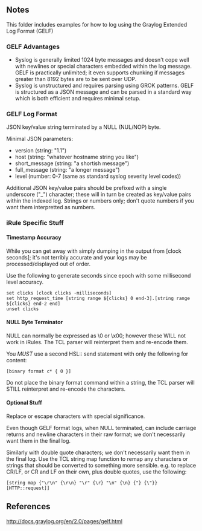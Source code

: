 ## Notes ##

This folder includes examples for how to log using the Graylog Extended Log Format (GELF)

### GELF Advantages ###

* Syslog is generally limited 1024 byte messages and doesn't cope well with newlines or special characters embedded within the log message. GELF is practically unlimited; it even supports chunking if messages greater than 8192 bytes are to be sent over UDP.
* Syslog is unstructured and requires parsing using GROK patterns. GELF is structured as a JSON message and can be parsed in a standard way which is both efficient and requires minimal setup.

### GELF Log Format ### 

JSON key/value string terminated by a NULL (NUL/NOP) byte.

Minimal JSON parameters:
* version (string: "1.1")
* host (string: "whatever hostname string you like")
* short_message (string: "a shortish message")
* full_message (string: "a longer message")
* level (number: 0-7 (same as standard syslog severity level codes))

Additional JSON key/value pairs should be prefixed with a single underscore ("_") character; these will in turn be created as key/value pairs within the indexed log. Strings or numbers only; don't quote numbers if you want them interpretted as numbers.

### iRule Specific Stuff ###

#### Timestamp Accuracy ####

While you can get away with simply dumping in the output from [clock seconds]; it's not terribly accurate and your logs may be processed/displayed out of order.

Use the following to generate seconds since epoch with some millisecond level accuracy.

```
set clicks [clock clicks -milliseconds]
set http_request_time [string range ${clicks} 0 end-3].[string range ${clicks} end-2 end]
unset clicks
```

#### NULL Byte Terminator ####

NULL can normally be expressed as \0 or \x00; however these WILL not work in iRules. The TCL parser will reinterpret them and re-encode them.

You *MUST* use a second HSL:: send statement with only the following for content:

`[binary format c* { 0 }]`

Do not place the binary format command within a string, the TCL parser will STILL reinterpret and re-encode the characters.

#### Optional Stuff ####

Replace or escape characters with special significance.

Even though GELF format logs, when NULL terminated, can include carriage returns and newline characters in their raw format; we don't necessarily want them in the final log.

Similarly with double quote characters; we don't necessarily want them in the final log.
Use the TCL string map function to remap any characters or strings that should be converted to something more sensible.
e.g. to replace CR/LF, or CR and LF on their own, plus double quotes, use the following:

`[string map {"\r\n" {\r\n} "\r" {\r} "\n" {\n} {"} {\"}} [HTTP::request]]`

## References ##

http://docs.graylog.org/en/2.0/pages/gelf.html
